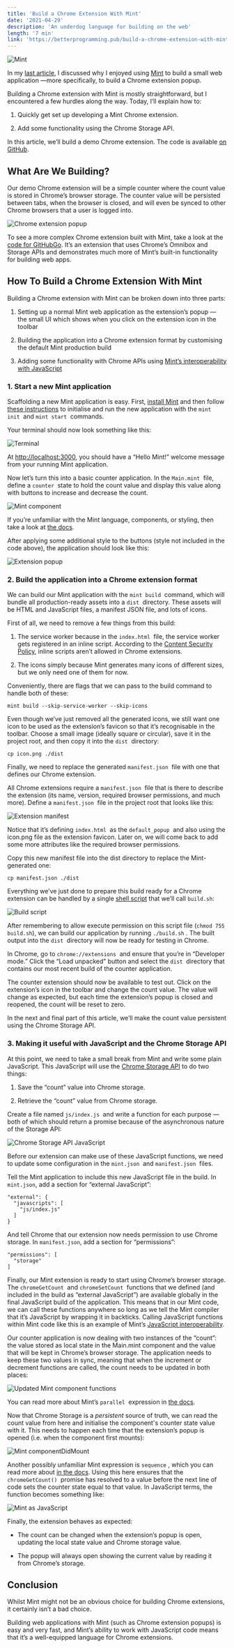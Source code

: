 ```yaml
---
title: 'Build a Chrome Extension With Mint'
date: '2021-04-29'
description: 'An underdog language for building on the web'
length: '7 min'
link: 'https://betterprogramming.pub/build-a-chrome-extension-with-mint-e993355b5d5d'
---
```


![Mint](./mint-x-chrome.png)

In my [last article](https://betterprogramming.pub/leave-javascript-aside-mint-is-a-great-language-for-building-web-apps-3ce5a6873d48), I discussed why I enjoyed using [Mint](https://www.mint-lang.com/) to build a small web application —more specifically, to build a Chrome extension popup.

Building a Chrome extension with Mint is mostly straightforward, but I encountered a few hurdles along the way. Today, I’ll explain how to:

1. Quickly get set up developing a Mint Chrome extension.

1. Add some functionality using the Chrome Storage API.

In this article, we’ll build a demo Chrome extension. The code is available [on GitHub](https://github.com/cpv123/mint-chrome-extension-example).

## What Are We Building?

Our demo Chrome extension will be a simple counter where the count value is stored in Chrome’s browser storage. The counter value will be persisted between tabs, when the browser is closed, and will even be synced to other Chrome browsers that a user is logged into.

![Chrome extension popup](./extension.png)

To see a more complex Chrome extension built with Mint, take a look at the [code for GitHubGo](https://github.com/cpv123/github-go-chrome-extension/tree/master/mint). It’s an extension that uses Chrome’s Omnibox and Storage APIs and demonstrates much more of Mint’s built-in functionality for building web apps.

## How To Build a Chrome Extension With Mint

Building a Chrome extension with Mint can be broken down into three parts:

1. Setting up a normal Mint web application as the extension’s popup — the small UI which shows when you click on the extension icon in the toolbar

1. Building the application into a Chrome extension format by customising the default Mint production build

1. Adding some functionality with Chrome APIs using [Mint’s interoperability with JavaScript](https://www.mint-lang.com/guide/reference/javascript-interop)

### 1. Start a new Mint application

Scaffolding a new Mint application is easy. First, [install Mint](https://www.mint-lang.com/install) and then follow [these instructions](https://www.mint-lang.com/guide/getting-started/using-the-cli) to initialise and run the new application with the `mint init`&nbsp; and `mint start`&nbsp; commands.

Your terminal should now look something like this:

![Terminal](./mint-init-terminal.png)

At [http://localhost:3000](http://localhost:3000/), you should have a “Hello Mint!” welcome message from your running Mint application.

Now let’s turn this into a basic counter application. In the `Main.mint`&nbsp; file, define a `counter`&nbsp; state to hold the count value and display this value along with buttons to increase and decrease the count.

![Mint component](./mint-component.png)

If you’re unfamiliar with the Mint language, components, or styling, then take a look at [the docs](https://www.mint-lang.com/guide/getting-started/the-main-component).

After applying some additional style to the buttons (style not included in the code above), the application should look like this:

![Extension popup](./initial-ui.png)

### 2. Build the application into a Chrome extension format

We can build our Mint application with the `mint build`&nbsp; command, which will bundle all production-ready assets into a `dist`&nbsp; directory. These assets will be HTML and JavaScript files, a manifest JSON file, and lots of icons.

First of all, we need to remove a few things from this build:

1. The service worker because in the `index.html`&nbsp; file, the service worker gets registered in an inline script. According to the [Content Security Policy](https://developer.chrome.com/docs/apps/contentSecurityPolicy/), inline scripts aren’t allowed in Chrome extensions.

1. The icons simply because Mint generates many icons of different sizes, but we only need one of them for now.

Conveniently, there are flags that we can pass to the build command to handle both of these:

    mint build --skip-service-worker --skip-icons

Even though we’ve just removed all the generated icons, we still want one icon to be used as the extension’s favicon so that it’s recognisable in the toolbar. Choose a small image (ideally square or circular), save it in the project root, and then copy it into the `dist`&nbsp; directory:

    cp icon.png ./dist

Finally, we need to replace the generated `manifest.json`&nbsp; file with one that defines our Chrome extension.

All Chrome extensions require a `manifest.json`&nbsp; file that is there to describe the extension (its name, version, required browser permissions, and much more). Define a `manifest.json`&nbsp; file in the project root that looks like this:

![Extension manifest](./initial-manifest.png)

Notice that it’s defining `index.html`&nbsp; as the `default_popup`&nbsp; and also using the icon.png file as the extension favicon. Later on, we will come back to add some more attributes like the required browser permissions.

Copy this new manifest file into the dist directory to replace the Mint-generated one:

    cp manifest.json ./dist

Everything we’ve just done to prepare this build ready for a Chrome extension can be handled by a single [shell script](https://gist.github.com/cpv123/6a8511f5484c5851196c3898e1e3b32e) that we’ll call `build.sh`:

![Build script](./build-script.png)

After remembering to allow execute permission on this script file (`chmod 755 build.sh`), we can build our application by running `./build.sh`&nbsp;. The built output into the `dist`&nbsp; directory will now be ready for testing in Chrome.

In Chrome, go to `chrome://extensions`&nbsp; and ensure that you’re in “Developer mode.” Click the “Load unpacked” button and select the `dist`&nbsp; directory that contains our most recent build of the counter application.

The counter extension should now be available to test out. Click on the extension’s icon in the toolbar and change the count value. The value will change as expected, but each time the extension’s popup is closed and reopened, the count will be reset to zero.

In the next and final part of this article, we’ll make the count value persistent using the Chrome Storage API.

### 3. Making it useful with JavaScript and the Chrome Storage API

At this point, we need to take a small break from Mint and write some plain JavaScript. This JavaScript will use the [Chrome Storage API](https://developer.chrome.com/docs/extensions/reference/storage/) to do two things:

1. Save the “count” value into Chrome storage.

1. Retrieve the “count” value from Chrome storage.

Create a file named `js/index.js`&nbsp; and write a function for each purpose — both of which should return a promise because of the asynchronous nature of the Storage API:

![Chrome Storage API JavaScript](./javascript.png)

Before our extension can make use of these JavaScript functions, we need to update some configuration in the `mint.json`&nbsp; and `manifest.json`&nbsp; files.

Tell the Mint application to include this new JavaScript file in the build. In `mint.json`, add a section for “external JavaScript”:

    "external": {
      "javascripts": [
        "js/index.js"
      ]
    }

And tell Chrome that our extension now needs permission to use Chrome storage. In `manifest.json`, add a section for “permissions”:

    "permissions": [
      "storage"
    ]

Finally, our Mint extension is ready to start using Chrome’s browser storage. The `chromeGetCount`&nbsp; and `chromeSetCount`&nbsp; functions that we defined (and included in the build as “external JavaScript”) are available globally in the final JavaScript build of the application. This means that in our Mint code, we can call these functions anywhere so long as we tell the Mint compiler that it’s JavaScript by wrapping it in backticks. Calling JavaScript functions within Mint code like this is an example of Mint’s [JavaScript interoperability](https://www.mint-lang.com/guide/reference/javascript-interop).

Our counter application is now dealing with two instances of the “count”: the value stored as local state in the Main.mint component and the value that will be kept in Chrome’s browser storage. The application needs to keep these two values in sync, meaning that when the increment or decrement functions are called, the count needs to be updated in both places:

![Updated Mint component functions](./increment-decrement.png)

You can read more about Mint’s `parallel`&nbsp; expression in [the docs](https://www.mint-lang.com/guide/reference/control-expressions/parallel).

Now that Chrome Storage is a _persistent_ source of truth, we can read the count value from here and initialise the component's counter state value with it. This needs to happen each time that the extension’s popup is opened (i.e. when the component first mounts):

![Mint componentDidMount](./component-did-mount.png)

Another possibly unfamiliar Mint expression is `sequence`&nbsp;, which you can read more about [in the docs](https://www.mint-lang.com/guide/reference/control-expressions/sequence). Using this here ensures that the `chromeGetCount()`&nbsp; promise has resolved to a value before the next line of code sets the counter state equal to that value. In JavaScript terms, the function becomes something like:

![Mint as JavaScript](./mint-in-js.png)

Finally, the extension behaves as expected:

- The count can be changed when the extension’s popup is open, updating the local state value and Chrome storage value.

- The popup will always open showing the current value by reading it from Chrome’s storage.

## Conclusion

Whilst Mint might not be an obvious choice for building Chrome extensions, it certainly isn’t a bad choice.

Building web applications with Mint (such as Chrome extension popups) is easy and very fast, and Mint’s ability to work with JavaScript code means that it’s a well-equipped language for Chrome extensions.
